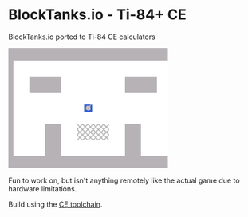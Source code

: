 # BlockTanks.io - Ti-84+ CE

BlockTanks.io ported to Ti-84 CE calculators

![screenshot](./screenshot.png)

Fun to work on, but isn't anything remotely like the actual game due to hardware limitations.

Build using the [CE toolchain](https://github.com/CE-Programming/toolchain).
